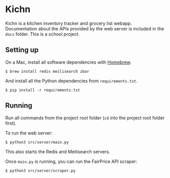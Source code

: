 # Kichn

Kichn is a kitchen inventory tracker and grocery list webapp. Documentation about the APIs provided by the web server is included in the `docs` folder. This is a school project.

## Setting up

On a Mac, install all software dependencies with [Homebrew](https://brew.sh/).

```
$ brew install redis meilisearch zbar
```

And install all the Python dependencies from `requirements.txt`.

```
$ pip install -r requirements.txt
```

## Running

Run all commands from the project root folder (`cd` into the project root folder first).

To run the web server:

```
$ python3 src/server/main.py
```

This also starts the Redis and Meilisearch servers.

Once `main.py` is running, you can run the FairPrice API scraper:

```
$ python3 src/server/scraper.py
```
